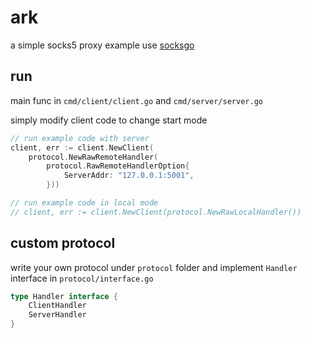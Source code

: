 # ark

a simple socks5 proxy example use [socksgo](https://github.com/Vstural/socksgo)

## run 

main func in `cmd/client/client.go` and `cmd/server/server.go`

simply modify client code to change start mode

```go
// run example code with server
client, err := client.NewClient(
    protocol.NewRawRemoteHandler(
        protocol.RawRemoteHandlerOption{
            ServerAddr: "127.0.0.1:5001",
        }))

// run example code in local mode
// client, err := client.NewClient(protocol.NewRawLocalHandler())
```

## custom protocol

write your own protocol under `protocol` folder and implement  `Handler` interface in `protocol/interface.go`

```go
type Handler interface {
	ClientHandler
	ServerHandler
}
```
